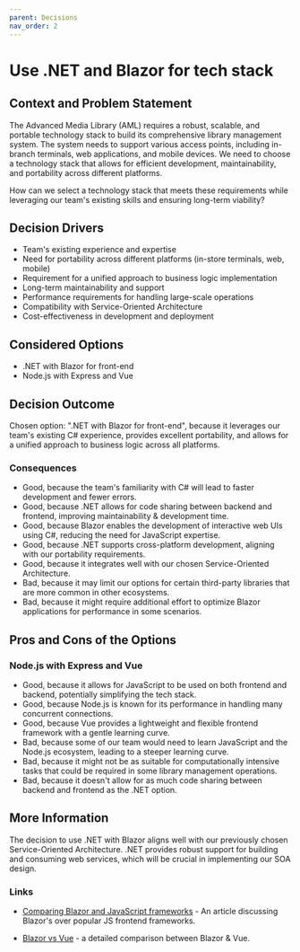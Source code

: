 ```yaml
---
parent: Decisions
nav_order: 2
---
```


# Use .NET and Blazor for tech stack

## Context and Problem Statement

The Advanced Media Library (AML) requires a robust, scalable, and portable technology stack to build its comprehensive library management system. The system needs to support various access points, including in-branch terminals, web applications, and mobile devices. We need to choose a technology stack that allows for efficient development, maintainability, and portability across different platforms.

How can we select a technology stack that meets these requirements while leveraging our team's existing skills and ensuring long-term viability?

## Decision Drivers

- Team's existing experience and expertise
- Need for portability across different platforms (in-store terminals, web, mobile)
- Requirement for a unified approach to business logic implementation
- Long-term maintainability and support
- Performance requirements for handling large-scale operations
- Compatibility with Service-Oriented Architecture
- Cost-effectiveness in development and deployment

## Considered Options

- .NET with Blazor for front-end
- Node.js with Express and Vue

## Decision Outcome

Chosen option: ".NET with Blazor for front-end", because it leverages our team's existing C# experience, provides excellent portability, and allows for a unified approach to business logic across all platforms.

### Consequences

- Good, because the team's familiarity with C# will lead to faster development and fewer errors.
- Good, because .NET allows for code sharing between backend and frontend, improving maintainability & development time.
- Good, because Blazor enables the development of interactive web UIs using C#, reducing the need for JavaScript expertise.
- Good, because .NET supports cross-platform development, aligning with our portability requirements.
- Good, because it integrates well with our chosen Service-Oriented Architecture.
- Bad, because it may limit our options for certain third-party libraries that are more common in other ecosystems.
- Bad, because it might require additional effort to optimize Blazor applications for performance in some scenarios.

## Pros and Cons of the Options

### Node.js with Express and Vue

- Good, because it allows for JavaScript to be used on both frontend and backend, potentially simplifying the tech stack.
- Good, because Node.js is known for its performance in handling many concurrent connections.
- Good, because Vue provides a lightweight and flexible frontend framework with a gentle learning curve.
- Bad, because some of our team would need to learn JavaScript and the Node.js ecosystem, leading to a steeper learning curve.
- Bad, because it might not be as suitable for computationally intensive tasks that could be required in some library management operations.
- Bad, because it doesn't allow for as much code sharing between backend and frontend as the .NET option.

## More Information

The decision to use .NET with Blazor aligns well with our previously chosen Service-Oriented Architecture. .NET provides robust support for building and consuming web services, which will be crucial in implementing our SOA design.

### Links

- [Comparing Blazor and JavaScript frameworks](https://www.telerik.com/blogs/why-you-should-use-blazor-over-javascript-frameworks-to-build-your-single-page-application) - An article discussing Blazor's over popular JS frontend frameworks.

- [Blazor vs Vue](https://www.telerik.com/blogs/blazor-vs-vue-web-developers) - a detailed comparison between Blazor & Vue.
